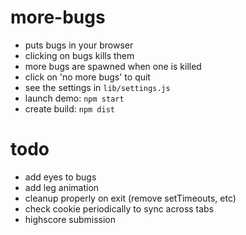 # more-bugs

- puts bugs in your browser
- clicking on bugs kills them
- more bugs are spawned when one is killed
- click on 'no more bugs' to quit
- see the settings in ```lib/settings.js```
- launch demo: ```npm start```
- create build: ```npm dist```

# todo

- add eyes to bugs
- add leg animation
- cleanup properly on exit (remove setTimeouts, etc)
- check cookie periodically to sync across tabs
- highscore submission